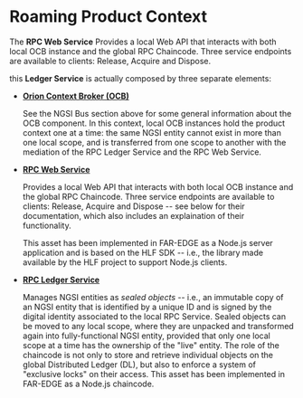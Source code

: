 # Roaming Product Context 

The **RPC Web Service** Provides a local Web API that interacts with both local OCB instance and the global RPC Chaincode. Three service endpoints are available to clients: Release, Acquire and Dispose.

this **Ledger Service** is actually composed by three separate elements:

-   **[Orion Context Broker (OCB)](https://fiware-orion.readthedocs.io/)**

    See the NGSI Bus section above for some general information about the OCB component. In this context, local OCB instances hold the product context one at a time: the same NGSI entity cannot exist in more than one local scope, and is transferred from one scope to another with the mediation of the RPC Ledger Service and the RPC Web Service.

-   **[RPC Web Service](https://github.com/far-edge/DistributedLedger/edit/develop/roaming-product-context/client)**

    Provides a local Web API that interacts with both local OCB instance and the global RPC Chaincode. Three service endpoints are available to clients: Release, Acquire and Dispose -- see below for their documentation, which also includes an explaination of their functionality.

    This asset has been implemented in FAR-EDGE as a Node.js server application and is based on the HLF SDK -- i.e., the library made available by the HLF project to support Node.js clients.

-   **[RPC Ledger Service](https://github.com/far-edge/DistributedLedger/edit/develop/roaming-product-context/chaincode)**

    Manages NGSI entities as *sealed objects* -- i.e., an immutable copy of an NGSI entity that is identified by a unique ID and is signed by the digital identity associated to the local RPC Service. Sealed objects can be moved to any local scope, where they are unpacked and transformed again into fully-functional NGSI entity, provided that only one local scope at a time has the ownership of the "live" entity. The role of the chaincode is not only to store and retrieve individual objects on the global Distributed Ledger (DL), but also to enforce a system of "exclusive locks" on their access.
This asset has been implemented in FAR-EDGE as a Node.js chaincode.
